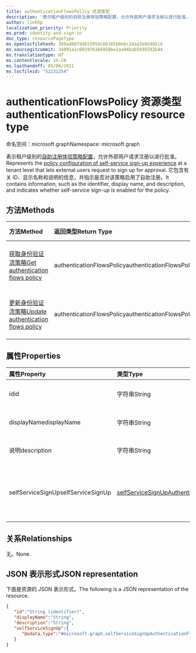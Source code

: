 ```yaml
---
title: authenticationFlowsPolicy 资源类型
description: '表示租户级别的自助注册体验策略配置，允许外部用户请求注册以进行批准。 '
author: linkhp
localization_priority: Priority
ms.prod: identity-and-sign-in
doc_type: resourcePageType
ms.openlocfilehash: 369ad06f9d653054c6b165b0ebc2daa3e8d402c6
ms.sourcegitcommit: 34891a1c601976166958be1aa04bab5936592b44
ms.translationtype: HT
ms.contentlocale: zh-CN
ms.lasthandoff: 05/06/2021
ms.locfileid: "52231254"
---
```

# <a name="authenticationflowspolicy-resource-type"></a><span data-ttu-id="7dfcd-103">authenticationFlowsPolicy 资源类型</span><span class="sxs-lookup"><span data-stu-id="7dfcd-103">authenticationFlowsPolicy resource type</span></span>

<span data-ttu-id="7dfcd-104">命名空间：microsoft.graph</span><span class="sxs-lookup"><span data-stu-id="7dfcd-104">Namespace: microsoft.graph</span></span>

<span data-ttu-id="7dfcd-105">表示租户级别的[自助注册体验策略配置](../resources/selfservicesignupauthenticationflowconfiguration.md)，允许外部用户请求注册以进行批准。</span><span class="sxs-lookup"><span data-stu-id="7dfcd-105">Represents the [policy configuration of self-service sign-up experience](../resources/selfservicesignupauthenticationflowconfiguration.md) at a tenant level that lets external users request to sign up for approval.</span></span> <span data-ttu-id="7dfcd-106">它包含有关 ID、显示名称和说明的信息，并指示是否对该策略启用了自助注册。</span><span class="sxs-lookup"><span data-stu-id="7dfcd-106">It contains information, such as the identifier, display name, and description, and indicates whether self-service sign-up is enabled for the policy.</span></span>

## <a name="methods"></a><span data-ttu-id="7dfcd-107">方法</span><span class="sxs-lookup"><span data-stu-id="7dfcd-107">Methods</span></span>

| <span data-ttu-id="7dfcd-108">方法</span><span class="sxs-lookup"><span data-stu-id="7dfcd-108">Method</span></span>       | <span data-ttu-id="7dfcd-109">返回类型</span><span class="sxs-lookup"><span data-stu-id="7dfcd-109">Return Type</span></span>  |<span data-ttu-id="7dfcd-110">说明</span><span class="sxs-lookup"><span data-stu-id="7dfcd-110">Description</span></span>|
|:---------------|:--------|:----------|
|[<span data-ttu-id="7dfcd-111">获取身份验证流策略</span><span class="sxs-lookup"><span data-stu-id="7dfcd-111">Get authentication flows policy</span></span>](../api/authenticationflowspolicy-get.md)|<span data-ttu-id="7dfcd-112">authenticationFlowsPolicy</span><span class="sxs-lookup"><span data-stu-id="7dfcd-112">authenticationFlowsPolicy</span></span>|<span data-ttu-id="7dfcd-113">获取身份验证流策略配置。</span><span class="sxs-lookup"><span data-stu-id="7dfcd-113">Get the authentication flows policy configuration.</span></span>|
|[<span data-ttu-id="7dfcd-114">更新身份验证流策略</span><span class="sxs-lookup"><span data-stu-id="7dfcd-114">Update authentication flows policy</span></span>](../api/authenticationflowspolicy-update.md)|<span data-ttu-id="7dfcd-115">authenticationFlowsPolicy</span><span class="sxs-lookup"><span data-stu-id="7dfcd-115">authenticationFlowsPolicy</span></span>|<span data-ttu-id="7dfcd-116">更新身份验证流策略配置。</span><span class="sxs-lookup"><span data-stu-id="7dfcd-116">Update the authentication flows policy configuration.</span></span>|

## <a name="properties"></a><span data-ttu-id="7dfcd-117">属性</span><span class="sxs-lookup"><span data-stu-id="7dfcd-117">Properties</span></span>

|<span data-ttu-id="7dfcd-118">属性</span><span class="sxs-lookup"><span data-stu-id="7dfcd-118">Property</span></span>|<span data-ttu-id="7dfcd-119">类型</span><span class="sxs-lookup"><span data-stu-id="7dfcd-119">Type</span></span>|<span data-ttu-id="7dfcd-120">说明</span><span class="sxs-lookup"><span data-stu-id="7dfcd-120">Description</span></span>|
|:-------|:---|:----------|
|<span data-ttu-id="7dfcd-121">id</span><span class="sxs-lookup"><span data-stu-id="7dfcd-121">id</span></span>|<span data-ttu-id="7dfcd-122">字符串</span><span class="sxs-lookup"><span data-stu-id="7dfcd-122">String</span></span>| <span data-ttu-id="7dfcd-123">继承的属性。</span><span class="sxs-lookup"><span data-stu-id="7dfcd-123">Inherited property.</span></span> <span data-ttu-id="7dfcd-124">身份验证流策略的标识符。</span><span class="sxs-lookup"><span data-stu-id="7dfcd-124">The identifier of the authentication flows policy.</span></span> <span data-ttu-id="7dfcd-125">可选。</span><span class="sxs-lookup"><span data-stu-id="7dfcd-125">Optional.</span></span> <span data-ttu-id="7dfcd-126">只读。</span><span class="sxs-lookup"><span data-stu-id="7dfcd-126">Read-only.</span></span>
|<span data-ttu-id="7dfcd-127">displayName</span><span class="sxs-lookup"><span data-stu-id="7dfcd-127">displayName</span></span>|<span data-ttu-id="7dfcd-128">字符串</span><span class="sxs-lookup"><span data-stu-id="7dfcd-128">String</span></span>| <span data-ttu-id="7dfcd-129">继承的属性。</span><span class="sxs-lookup"><span data-stu-id="7dfcd-129">Inherited property.</span></span> <span data-ttu-id="7dfcd-130">策略的用户可读名称。</span><span class="sxs-lookup"><span data-stu-id="7dfcd-130">The human-readable name of the policy.</span></span> <span data-ttu-id="7dfcd-131">可选。</span><span class="sxs-lookup"><span data-stu-id="7dfcd-131">Optional.</span></span> <span data-ttu-id="7dfcd-132">只读。</span><span class="sxs-lookup"><span data-stu-id="7dfcd-132">Read-only.</span></span>|
|<span data-ttu-id="7dfcd-133">说明</span><span class="sxs-lookup"><span data-stu-id="7dfcd-133">description</span></span>|<span data-ttu-id="7dfcd-134">字符串</span><span class="sxs-lookup"><span data-stu-id="7dfcd-134">String</span></span>|<span data-ttu-id="7dfcd-135">继承的属性。</span><span class="sxs-lookup"><span data-stu-id="7dfcd-135">Inherited property.</span></span> <span data-ttu-id="7dfcd-136">策略说明。</span><span class="sxs-lookup"><span data-stu-id="7dfcd-136">A description of the policy.</span></span> <span data-ttu-id="7dfcd-137">可选。</span><span class="sxs-lookup"><span data-stu-id="7dfcd-137">Optional.</span></span> <span data-ttu-id="7dfcd-138">只读。</span><span class="sxs-lookup"><span data-stu-id="7dfcd-138">Read-only.</span></span>|
|<span data-ttu-id="7dfcd-139">selfServiceSignUp</span><span class="sxs-lookup"><span data-stu-id="7dfcd-139">selfServiceSignUp</span></span>|[<span data-ttu-id="7dfcd-140">selfServiceSignUpAuthenticationFlowConfiguration</span><span class="sxs-lookup"><span data-stu-id="7dfcd-140">selfServiceSignUpAuthenticationFlowConfiguration</span></span>](../resources/selfservicesignupauthenticationflowconfiguration.md) |<span data-ttu-id="7dfcd-141">包含用于传达是否已启用或禁用自助注册的 [selfServiceSignUpAuthenticationFlowConfiguration](../resources/selfservicesignupauthenticationflowconfiguration.md) 设置。</span><span class="sxs-lookup"><span data-stu-id="7dfcd-141">Contains [selfServiceSignUpAuthenticationFlowConfiguration](../resources/selfservicesignupauthenticationflowconfiguration.md) settings that convey whether self-service sign-up is enabled or disabled.</span></span> <span data-ttu-id="7dfcd-142">可选。</span><span class="sxs-lookup"><span data-stu-id="7dfcd-142">Optional.</span></span> <span data-ttu-id="7dfcd-143">只读。</span><span class="sxs-lookup"><span data-stu-id="7dfcd-143">Read-only.</span></span> |

## <a name="relationships"></a><span data-ttu-id="7dfcd-144">关系</span><span class="sxs-lookup"><span data-stu-id="7dfcd-144">Relationships</span></span>

<span data-ttu-id="7dfcd-145">无。</span><span class="sxs-lookup"><span data-stu-id="7dfcd-145">None.</span></span>

## <a name="json-representation"></a><span data-ttu-id="7dfcd-146">JSON 表示形式</span><span class="sxs-lookup"><span data-stu-id="7dfcd-146">JSON representation</span></span>

<span data-ttu-id="7dfcd-147">下面是资源的 JSON 表示形式。</span><span class="sxs-lookup"><span data-stu-id="7dfcd-147">The following is a JSON representation of the resource.</span></span>
<!-- {
  "blockType": "resource",
  "keyProperty": "id",
  "@odata.type": "microsoft.graph.authenticationFlowsPolicy",
  "openType": false
}
-->

``` json
{
   "id":"String (identifier)",
   "displayName":"String",
   "description":"String",
   "selfServiceSignUp":{
      "@odata.type":"#microsoft.graph.selfServiceSignUpAuthenticationFlowConfiguration"
   }
}
```
